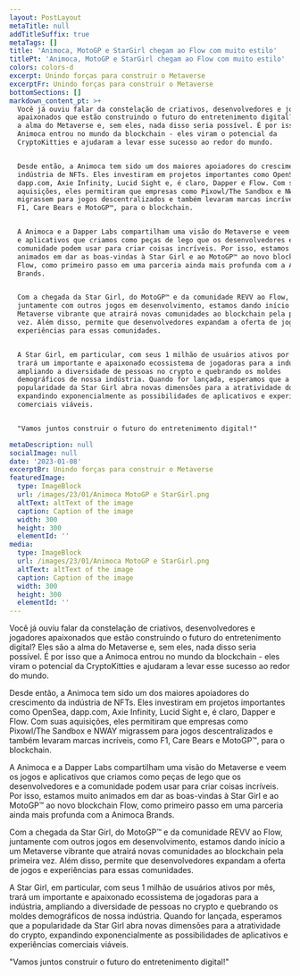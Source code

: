```yaml
---
layout: PostLayout
metaTitle: null
addTitleSuffix: true
metaTags: []
title: 'Animoca, MotoGP e StarGirl chegam ao Flow com muito estilo'
titlePt: 'Animoca, MotoGP e StarGirl chegam ao Flow com muito estilo'
colors: colors-d
excerpt: Unindo forças para construir o Metaverse
excerptFr: Unindo forças para construir o Metaverse
bottomSections: []
markdown_content_pt: >+
  Você já ouviu falar da constelação de criativos, desenvolvedores e jogadores
  apaixonados que estão construindo o futuro do entretenimento digital? Eles são
  a alma do Metaverse e, sem eles, nada disso seria possível. É por isso que a
  Animoca entrou no mundo da blockchain - eles viram o potencial da
  CryptoKitties e ajudaram a levar esse sucesso ao redor do mundo.


  Desde então, a Animoca tem sido um dos maiores apoiadores do crescimento da
  indústria de NFTs. Eles investiram em projetos importantes como OpenSea,
  dapp.com, Axie Infinity, Lucid Sight e, é claro, Dapper e Flow. Com suas
  aquisições, eles permitiram que empresas como Pixowl/The Sandbox e NWAY
  migrassem para jogos descentralizados e também levaram marcas incríveis, como
  F1, Care Bears e MotoGP™, para o blockchain.


  A Animoca e a Dapper Labs compartilham uma visão do Metaverse e veem os jogos
  e aplicativos que criamos como peças de lego que os desenvolvedores e a
  comunidade podem usar para criar coisas incríveis. Por isso, estamos muito
  animados em dar as boas-vindas à Star Girl e ao MotoGP™ ao novo blockchain
  Flow, como primeiro passo em uma parceria ainda mais profunda com a Animoca
  Brands.


  Com a chegada da Star Girl, do MotoGP™ e da comunidade REVV ao Flow,
  juntamente com outros jogos em desenvolvimento, estamos dando início a um
  Metaverse vibrante que atrairá novas comunidades ao blockchain pela primeira
  vez. Além disso, permite que desenvolvedores expandam a oferta de jogos e
  experiências para essas comunidades.


  A Star Girl, em particular, com seus 1 milhão de usuários ativos por mês,
  trará um importante e apaixonado ecossistema de jogadoras para a indústria,
  ampliando a diversidade de pessoas no crypto e quebrando os moldes
  demográficos de nossa indústria. Quando for lançada, esperamos que a
  popularidade da Star Girl abra novas dimensões para a atratividade do crypto,
  expandindo exponencialmente as possibilidades de aplicativos e experiências
  comerciais viáveis.


  "Vamos juntos construir o futuro do entretenimento digital!"

metaDescription: null
socialImage: null
date: '2023-01-08'
excerptBr: Unindo forças para construir o Metaverse
featuredImage:
  type: ImageBlock
  url: /images/23/01/Animoca MotoGP e StarGirl.png
  altText: altText of the image
  caption: Caption of the image
  width: 300
  height: 300
  elementId: ''
media:
  type: ImageBlock
  url: /images/23/01/Animoca MotoGP e StarGirl.png
  altText: altText of the image
  caption: Caption of the image
  width: 300
  height: 300
  elementId: ''
---
```

Você já ouviu falar da constelação de criativos, desenvolvedores e jogadores apaixonados que estão construindo o futuro do entretenimento digital? Eles são a alma do Metaverse e, sem eles, nada disso seria possível. É por isso que a Animoca entrou no mundo da blockchain - eles viram o potencial da CryptoKitties e ajudaram a levar esse sucesso ao redor do mundo.

Desde então, a Animoca tem sido um dos maiores apoiadores do crescimento da indústria de NFTs. Eles investiram em projetos importantes como OpenSea, dapp.com, Axie Infinity, Lucid Sight e, é claro, Dapper e Flow. Com suas aquisições, eles permitiram que empresas como Pixowl/The Sandbox e NWAY migrassem para jogos descentralizados e também levaram marcas incríveis, como F1, Care Bears e MotoGP™, para o blockchain.

A Animoca e a Dapper Labs compartilham uma visão do Metaverse e veem os jogos e aplicativos que criamos como peças de lego que os desenvolvedores e a comunidade podem usar para criar coisas incríveis. Por isso, estamos muito animados em dar as boas-vindas à Star Girl e ao MotoGP™ ao novo blockchain Flow, como primeiro passo em uma parceria ainda mais profunda com a Animoca Brands.

Com a chegada da Star Girl, do MotoGP™ e da comunidade REVV ao Flow, juntamente com outros jogos em desenvolvimento, estamos dando início a um Metaverse vibrante que atrairá novas comunidades ao blockchain pela primeira vez. Além disso, permite que desenvolvedores expandam a oferta de jogos e experiências para essas comunidades.

A Star Girl, em particular, com seus 1 milhão de usuários ativos por mês, trará um importante e apaixonado ecossistema de jogadoras para a indústria, ampliando a diversidade de pessoas no crypto e quebrando os moldes demográficos de nossa indústria. Quando for lançada, esperamos que a popularidade da Star Girl abra novas dimensões para a atratividade do crypto, expandindo exponencialmente as possibilidades de aplicativos e experiências comerciais viáveis.

"Vamos juntos construir o futuro do entretenimento digital!"

